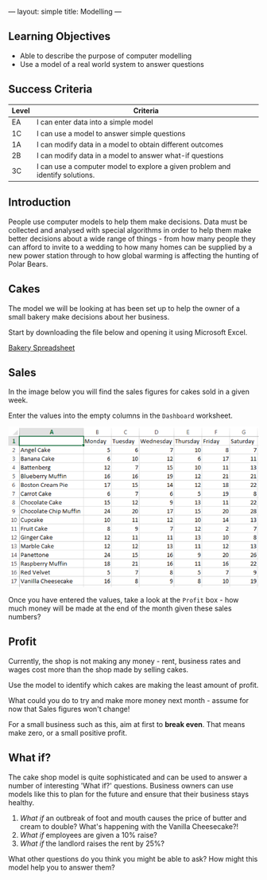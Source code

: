 —
layout: simple
title: Modelling
—


## Learning Objectives

* Able to describe the purpose of computer modelling
* Use a model of a real world system to answer questions

## Success Criteria

| Level | Criteria
|-|-
| EA | I can enter data into a simple model
| 1C | I can use a model to answer simple questions
| 1A | I can modify data in a model to obtain different outcomes
| 2B | I can modify data in a model to answer what-if questions
| 3C | I can use a computer model to explore a given problem and identify solutions.


## Introduction

People use computer models to help them make decisions. Data must be collected and analysed with special algorithms in order to help them make better decisions about a wide range of things - from how many people they can afford to invite to a wedding to how many homes can be supplied by a new power station through to how global warming is affecting the hunting of Polar Bears.

## Cakes

The model we will be looking at has been set up to help the owner of a small bakery make decisions about her business.

Start by downloading the file below and opening it using Microsoft Excel.

[Bakery Spreadsheet](resources/cakes.xlsx)

## Sales

In the image below you will find the sales figures for cakes sold in a given week.

Enter the values into the empty columns in the `Dashboard` worksheet.

![Sales Figures](resources/cakes_sales.png)

Once you have entered the values, take a look at the `Profit` box - how much money will be made at the end of the month given these sales numbers?

## Profit

Currently, the shop is not making any money - rent, business rates and wages cost more than the shop made by selling cakes.

Use the model to identify which cakes are making the least amount of profit.

What could you do to try and make more money next month - assume for now that Sales figures won't change!

For a small business such as this, aim at first to **break even**. That means make zero, or a small positive profit.

## What if?

The cake shop model is quite sophisticated and can be used to answer a number of interesting 'What if?' questions. Business owners can use models like this to plan for the future and ensure that their business stays healthy.

1. *What if* an outbreak of foot and mouth causes the price of butter and cream to double? What's happening with the Vanilla Cheesecake?!
2. *What if* employees are given a 10% raise?
3. *What if* the landlord raises the rent by 25%?

What other questions do you think you might be able to ask? How might this model help you to answer them?